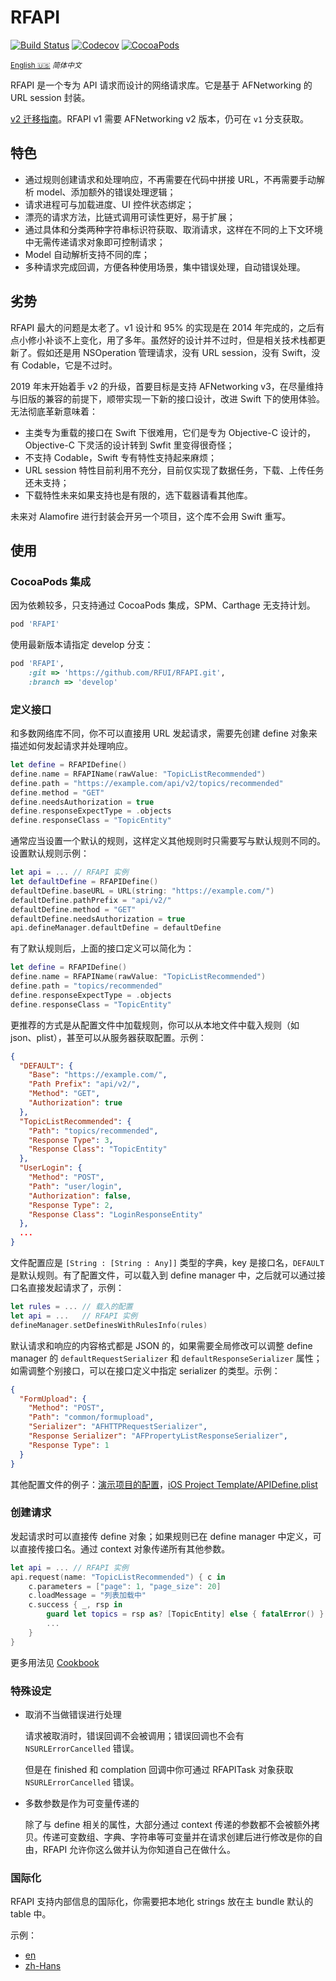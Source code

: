 # RFAPI

<!-- markdownlint-disable MD033 inline html -->

[![Build Status](https://img.shields.io/travis/RFUI/RFAPI.svg?style=flat-square&colorA=333333&colorB=6600cc)](https://travis-ci.com/RFUI/RFAPI)
[![Codecov](https://img.shields.io/codecov/c/github/RFUI/RFAPI.svg?style=flat-square&colorA=333333&colorB=6600cc)](https://codecov.io/gh/RFUI/RFAPI)
[![CocoaPods](https://img.shields.io/cocoapods/v/RFAPI.svg?style=flat-square&colorA=333333&colorB=6600cc)](https://cocoapods.org/pods/RFAPI)

<base href="//github.com/RFUI/RFAPI/blob/develop/" />

<small>[English :us:](README.md) *简体中文*</small>

RFAPI 是一个专为 API 请求而设计的网络请求库。它是基于 AFNetworking 的 URL session 封装。

[v2 迁移指南](Documents/migration_guide_v2.md)。RFAPI v1 需要 AFNetworking v2 版本，仍可在 `v1` 分支获取。

## 特色

* 通过规则创建请求和处理响应，不再需要在代码中拼接 URL，不再需要手动解析 model、添加额外的错误处理逻辑；
* 请求进程可与加载进度、UI 控件状态绑定；
* 漂亮的请求方法，比链式调用可读性更好，易于扩展；
* 通过具体和分类两种字符串标识符获取、取消请求，这样在不同的上下文环境中无需传递请求对象即可控制请求；
* Model 自动解析支持不同的库；
* 多种请求完成回调，方便各种使用场景，集中错误处理，自动错误处理。

## 劣势

RFAPI 最大的问题是太老了。v1 设计和 95% 的实现是在 2014 年完成的，之后有点小修小补谈不上变化，用了多年。虽然好的设计并不过时，但是相关技术栈都更新了。假如还是用 NSOperation 管理请求，没有 URL session，没有 Swift，没有 Codable，它是不过时。

2019 年末开始着手 v2 的升级，首要目标是支持 AFNetworking v3，在尽量维持与旧版的兼容的前提下，顺带实现一下新的接口设计，改进 Swift 下的使用体验。无法彻底革新意味着：

* 主类专为重载的接口在 Swift 下很难用，它们是专为 Objective-C 设计的，Objective-C 下灵活的设计转到 Swfit 里变得很奇怪；
* 不支持 Codable，Swift 专有特性支持起来麻烦；
* URL session 特性目前利用不充分，目前仅实现了数据任务，下载、上传任务还未支持；
* 下载特性未来如果支持也是有限的，选下载器请看其他库。

未来对 Alamofire 进行封装会开另一个项目，这个库不会用 Swift 重写。

## 使用

### CocoaPods 集成

因为依赖较多，只支持通过 CocoaPods 集成，SPM、Carthage 无支持计划。

```ruby
pod 'RFAPI'
```

使用最新版本请指定 develop 分支：

```ruby
pod 'RFAPI',
    :git => 'https://github.com/RFUI/RFAPI.git',
    :branch => 'develop'
```

### 定义接口

和多数网络库不同，你不可以直接用 URL 发起请求，需要先创建 define 对象来描述如何发起请求并处理响应。

```swift
let define = RFAPIDefine()
define.name = RFAPIName(rawValue: "TopicListRecommended")
define.path = "https://example.com/api/v2/topics/recommended"
define.method = "GET"
define.needsAuthorization = true
define.responseExpectType = .objects
define.responseClass = "TopicEntity"
```

通常应当设置一个默认的规则，这样定义其他规则时只需要写与默认规则不同的。设置默认规则示例：

```swift
let api = ... // RFAPI 实例
let defaultDefine = RFAPIDefine()
defaultDefine.baseURL = URL(string: "https://example.com/")
defaultDefine.pathPrefix = "api/v2/"
defaultDefine.method = "GET"
defaultDefine.needsAuthorization = true
api.defineManager.defaultDefine = defaultDefine
```

有了默认规则后，上面的接口定义可以简化为：

```swift
let define = RFAPIDefine()
define.name = RFAPIName(rawValue: "TopicListRecommended")
define.path = "topics/recommended"
define.responseExpectType = .objects
define.responseClass = "TopicEntity"
```

更推荐的方式是从配置文件中加载规则，你可以从本地文件中载入规则（如 json、plist），甚至可以从服务器获取配置。示例：

```json
{
  "DEFAULT": {
    "Base": "https://example.com/",
    "Path Prefix": "api/v2/",
    "Method": "GET",
    "Authorization": true
  },
  "TopicListRecommended": {
    "Path": "topics/recommended",
    "Response Type": 3,
    "Response Class": "TopicEntity"
  },
  "UserLogin": {
    "Method": "POST",
    "Path": "user/login",
    "Authorization": false,
    "Response Type": 2,
    "Response Class": "LoginResponseEntity"
  },
  ...
}
```

文件配置应是 `[String : [String : Any]]` 类型的字典，key 是接口名，`DEFAULT` 是默认规则。有了配置文件，可以载入到 define manager 中，之后就可以通过接口名直接发起请求了，示例：

```swift
let rules = ... // 载入的配置
let api = ...   // RFAPI 实例
defineManager.setDefinesWithRulesInfo(rules)
```

默认请求和响应的内容格式都是 JSON 的，如果需要全局修改可以调整 define manager 的 `defaultRequestSerializer` 和 `defaultResponseSerializer` 属性；如需调整个别接口，可以在接口定义中指定 serializer 的类型。示例：

```json
{
  "FormUpload": {
    "Method": "POST",
    "Path": "common/formupload",
    "Serializer": "AFHTTPRequestSerializer",
    "Response Serializer": "AFPropertyListResponseSerializer",
    "Response Type": 1
  }
}
```

其他配置文件的例子：[演示项目的配置](https://github.com/RFUI/RFAPI/blob/develop/Example/iOS-Swift/TestAPIDefine.plist)，[iOS Project Template/APIDefine.plist](https://github.com/BB9z/iOS-Project-Template/blob/master/App/Networking/APIDefine.plist)

### 创建请求

发起请求时可以直接传 define 对象；如果规则已在 define manager 中定义，可以直接传接口名。通过 context 对象传递所有其他参数。

```swift
let api = ... // RFAPI 实例
api.request(name: "TopicListRecommended") { c in
    c.parameters = ["page": 1, "page_size": 20]
    c.loadMessage = "列表加载中"
    c.success { _, rsp in
        guard let topics = rsp as? [TopicEntity] else { fatalError() }
        ...
    }
}
```

更多用法见 [Cookbook](Documents/Cookbook.md)

### 特殊设定

* 取消不当做错误进行处理

    请求被取消时，错误回调不会被调用；错误回调也不会有 `NSURLErrorCancelled` 错误。

    但是在 finished 和 complation 回调中你可通过 RFAPITask 对象获取 `NSURLErrorCancelled` 错误。

* 多数参数是作为可变量传递的

    除了与 define 相关的属性，大部分通过 context 传递的参数都不会被额外拷贝。传递可变数组、字典、字符串等可变量并在请求创建后进行修改是你的自由，RFAPI 允许你这么做并认为你知道自己在做什么。

### 国际化

RFAPI 支持内部信息的国际化，你需要把本地化 strings 放在主 bundle 默认的 table 中。

示例：

* [en](Example/iOS-Swift/en.lproj/Localizable.strings)
* [zh-Hans](Example/iOS-Swift/zh-Hans.lproj/Localizable.strings)
